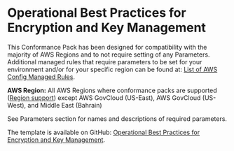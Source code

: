 # Operational Best Practices for Encryption and Key Management<a name="operational-best-practices-for-Encryption-and-Keys"></a>

 This Conformance Pack has been designed for compatibility with the majority of AWS Regions and to not require setting of any Parameters\. Additional managed rules that require parameters to be set for your environment and/or for your specific region can be found at: [List of AWS Config Managed Rules](https://docs.aws.amazon.com/config/latest/developerguide/managed-rules-by-aws-config.html)\. 

**AWS Region:** All AWS Regions where conformance packs are supported \([Region support](https://docs.aws.amazon.com/config/latest/developerguide/conformance-packs.html#conformance-packs-regions)\) except AWS GovCloud \(US\-East\), AWS GovCloud \(US\-West\), and Middle East \(Bahrain\)

 See Parameters section for names and descriptions of required parameters\. 

The template is available on GitHub: [Operational Best Practices for Encryption and Key Management](https://github.com/awslabs/aws-config-rules/blob/master/aws-config-conformance-packs/Operational-Best-Practices-for-Encryption-and-Keys.yaml)\.